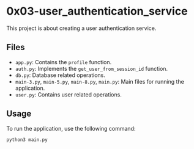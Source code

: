 # 0x03-user_authentication_service

This project is about creating a user authentication service.

## Files

- `app.py`: Contains the `profile` function.
- `auth.py`: Implements the `get_user_from_session_id` function.
- `db.py`: Database related operations.
- `main-3.py`, `main-5.py`, `main-8.py`, `main.py`: Main files for running the application.
- `user.py`: Contains user related operations.

## Usage

To run the application, use the following command:

```sh
python3 main.py

